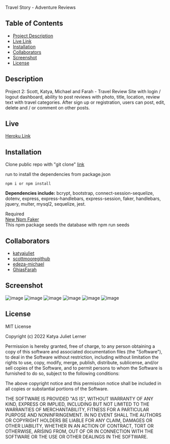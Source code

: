 Travel Story - Adventure Reviews

## Table of Contents
* [Project Description](#Description)
* [Live Link](#Live)
* [Installation](#Installation)
* [Collaborators](#Collaborators)
* [Screenshot](#Screenshot)
* [License](#license)

## Description
Project 2: Scott, Katya, Michael and Farah - Travel Review Site with login / logout dashboard, ability to post reviews with photo, title, location, review text with travel categories. After sign up or registration, users can post, edit, delete and / or comment on other posts.

## Live
[Heroku Link](https://adventure-reviews.herokuapp.com/)

## Installation
Clone public repo with "git clone" [link](https://github.com/katyajuliet/travel-advice-express)

run to install the dependencies from package.json

```
npm i or npm install

```
<strong>Dependencies include:</strong> bcrypt, bootstrap, connect-session-sequelize, dotenv, express, express-handlebars, express-session, faker, handlebars, jquery, multer, mysql2, sequelize, jest.

Required <br>
[New Npm Faker](https://fakerjs.dev/guide/)<br>
This npm package seeds the database with npm run seeds

## Collaborators
* [katyajuliet](https://github.com/katyajuliet)
* [scottmooregithub](https://github.com/scottmooregithub)
* [edeza-michael](https://github.com/edeza-michael)
* [GhiasFarah](https://github.com/GhiasFarah)

## Screenshot
![image](https://github.com/katyajuliet/travel-advice-express/blob/main/public/image/travel-story-1.png)
![image](https://raw.githubusercontent.com/katyajuliet/travel-advice-express/main/public/image/travel-story-2.png)
![image](https://github.com/katyajuliet/travel-advice-express/blob/main/public/image/travel-story-3.png)
![image](https://github.com/katyajuliet/travel-advice-express/blob/main/public/image/travel-story-4.png)
![image](https://github.com/katyajuliet/travel-advice-express/blob/main/public/image/travel-story-5.png)
![image](https://github.com/katyajuliet/travel-advice-express/blob/main/public/image/travel-story-6.png)

## License
MIT License

Copyright (c) 2022 Katya Juliet Lerner

Permission is hereby granted, free of charge, to any person obtaining a copy
of this software and associated documentation files (the "Software"), to deal
in the Software without restriction, including without limitation the rights
to use, copy, modify, merge, publish, distribute, sublicense, and/or sell
copies of the Software, and to permit persons to whom the Software is
furnished to do so, subject to the following conditions:

The above copyright notice and this permission notice shall be included in all
copies or substantial portions of the Software.

THE SOFTWARE IS PROVIDED "AS IS", WITHOUT WARRANTY OF ANY KIND, EXPRESS OR
IMPLIED, INCLUDING BUT NOT LIMITED TO THE WARRANTIES OF MERCHANTABILITY,
FITNESS FOR A PARTICULAR PURPOSE AND NONINFRINGEMENT. IN NO EVENT SHALL THE
AUTHORS OR COPYRIGHT HOLDERS BE LIABLE FOR ANY CLAIM, DAMAGES OR OTHER
LIABILITY, WHETHER IN AN ACTION OF CONTRACT, TORT OR OTHERWISE, ARISING FROM,
OUT OF OR IN CONNECTION WITH THE SOFTWARE OR THE USE OR OTHER DEALINGS IN THE
SOFTWARE.
